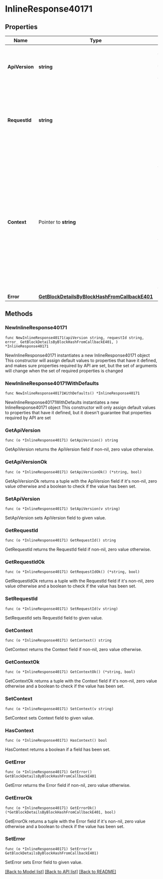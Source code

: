 # InlineResponse40171

## Properties

Name | Type | Description | Notes
------------ | ------------- | ------------- | -------------
**ApiVersion** | **string** | Specifies the version of the API that incorporates this endpoint. | 
**RequestId** | **string** | Defines the ID of the request. The &#x60;requestId&#x60; is generated by Crypto APIs and it&#39;s unique for every request. | 
**Context** | Pointer to **string** | In batch situations the user can use the context to correlate responses with requests. This property is present regardless of whether the response was successful or returned as an error. &#x60;context&#x60; is specified by the user. | [optional] 
**Error** | [**GetBlockDetailsByBlockHashFromCallbackE401**](GetBlockDetailsByBlockHashFromCallbackE401.md) |  | 

## Methods

### NewInlineResponse40171

`func NewInlineResponse40171(apiVersion string, requestId string, error_ GetBlockDetailsByBlockHashFromCallbackE401, ) *InlineResponse40171`

NewInlineResponse40171 instantiates a new InlineResponse40171 object
This constructor will assign default values to properties that have it defined,
and makes sure properties required by API are set, but the set of arguments
will change when the set of required properties is changed

### NewInlineResponse40171WithDefaults

`func NewInlineResponse40171WithDefaults() *InlineResponse40171`

NewInlineResponse40171WithDefaults instantiates a new InlineResponse40171 object
This constructor will only assign default values to properties that have it defined,
but it doesn't guarantee that properties required by API are set

### GetApiVersion

`func (o *InlineResponse40171) GetApiVersion() string`

GetApiVersion returns the ApiVersion field if non-nil, zero value otherwise.

### GetApiVersionOk

`func (o *InlineResponse40171) GetApiVersionOk() (*string, bool)`

GetApiVersionOk returns a tuple with the ApiVersion field if it's non-nil, zero value otherwise
and a boolean to check if the value has been set.

### SetApiVersion

`func (o *InlineResponse40171) SetApiVersion(v string)`

SetApiVersion sets ApiVersion field to given value.


### GetRequestId

`func (o *InlineResponse40171) GetRequestId() string`

GetRequestId returns the RequestId field if non-nil, zero value otherwise.

### GetRequestIdOk

`func (o *InlineResponse40171) GetRequestIdOk() (*string, bool)`

GetRequestIdOk returns a tuple with the RequestId field if it's non-nil, zero value otherwise
and a boolean to check if the value has been set.

### SetRequestId

`func (o *InlineResponse40171) SetRequestId(v string)`

SetRequestId sets RequestId field to given value.


### GetContext

`func (o *InlineResponse40171) GetContext() string`

GetContext returns the Context field if non-nil, zero value otherwise.

### GetContextOk

`func (o *InlineResponse40171) GetContextOk() (*string, bool)`

GetContextOk returns a tuple with the Context field if it's non-nil, zero value otherwise
and a boolean to check if the value has been set.

### SetContext

`func (o *InlineResponse40171) SetContext(v string)`

SetContext sets Context field to given value.

### HasContext

`func (o *InlineResponse40171) HasContext() bool`

HasContext returns a boolean if a field has been set.

### GetError

`func (o *InlineResponse40171) GetError() GetBlockDetailsByBlockHashFromCallbackE401`

GetError returns the Error field if non-nil, zero value otherwise.

### GetErrorOk

`func (o *InlineResponse40171) GetErrorOk() (*GetBlockDetailsByBlockHashFromCallbackE401, bool)`

GetErrorOk returns a tuple with the Error field if it's non-nil, zero value otherwise
and a boolean to check if the value has been set.

### SetError

`func (o *InlineResponse40171) SetError(v GetBlockDetailsByBlockHashFromCallbackE401)`

SetError sets Error field to given value.



[[Back to Model list]](../README.md#documentation-for-models) [[Back to API list]](../README.md#documentation-for-api-endpoints) [[Back to README]](../README.md)


